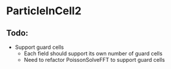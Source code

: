 # ParticleInCell2

## Todo:
 * Support guard cells
   * Each field should support its own number of guard cells
   * Need to refactor PoissonSolveFFT to support guard cells
